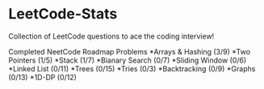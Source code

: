 # LeetCode-Stats
Collection of LeetCode questions to ace the coding interview!

Completed NeetCode Roadmap Problems
*Arrays & Hashing (3/9)
*Two Pointers (1/5)
*Stack (1/7)
*Bianary Search (0/7)
*Sliding Window (0/6)
*Linked List (0/11)
*Trees (0/15)
*Tries (0/3)
*Backtracking (0/9)
*Graphs (0/13)
*1D-DP (0/12)

